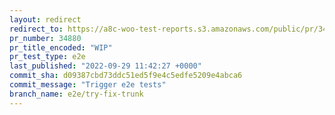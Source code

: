 ```yaml
---
layout: redirect
redirect_to: https://a8c-woo-test-reports.s3.amazonaws.com/public/pr/34880/e2e/index.html
pr_number: 34880
pr_title_encoded: "WIP"
pr_test_type: e2e
last_published: "2022-09-29 11:42:27 +0000"
commit_sha: d09387cbd73ddc51ed5f9e4c5edfe5209e4abca6
commit_message: "Trigger e2e tests"
branch_name: e2e/try-fix-trunk
---
```

